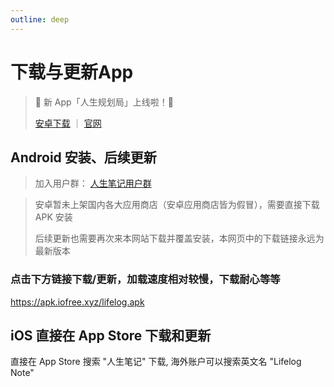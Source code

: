 ```yaml
---
outline: deep
---
```


# 下载与更新App

> 🎉 新 App「人生规划局」上线啦！🎉
>
> [安卓下载](https://apk.iofree.xyz/planning.apk) ｜ [官网](https://planning.iofree.xyz)

## Android 安装、后续更新

> 加入用户群： [人生笔记用户群](https://lifelog.iofree.xyz/docs/use/contact.html)

> 安卓暂未上架国内各大应用商店（安卓应用商店皆为假冒），需要直接下载 APK 安装
>
> 后续更新也需要再次来本网站下载并覆盖安装，本网页中的下载链接永远为最新版本

### 点击下方链接下载/更新，加载速度相对较慢，下载耐心等等

https://apk.iofree.xyz/lifelog.apk

[//]: # (### [不推荐] 渠道2：蓝奏云网盘网页下载（需要会改手机浏览器设置）)

[//]: # ()

[//]: # (> 需先将手机浏览器切换为 桌面版模式 来访问网盘，否则会提示需要蓝奏云网盘会员。)

[//]: # (> 通过改变手机浏览器模式，来绕过蓝奏云对手机浏览器的限制。)

[//]: # (>)

[//]: # (> 原因是：蓝奏云网盘不让免费分享安卓安装包给其他手机用户下载，我没钱充蓝奏云会员。)

[//]: # (>)

[//]: # (> 详细原因和教程请看小红书笔记： http://xhslink.com/AXiS1u)

[//]: # ()

[//]: # (先复制 密码: `5xqr` ，然后访问 https://wwap.lanzoum.com/b047po74h)


[//]: # (### 下载渠道3&#40;海外&#41;：Github Release 下载)

[//]: # ()

[//]: # ([海外下载链接🔗]&#40;https://github.com/iofree/lifelog/releases/latest/download/lifelog.apk&#41;)

[//]: # ()

## iOS 直接在 App Store 下载和更新

直接在 App Store 搜索 "人生笔记" 下载, 海外账户可以搜索英文名 "Lifelog Note"
